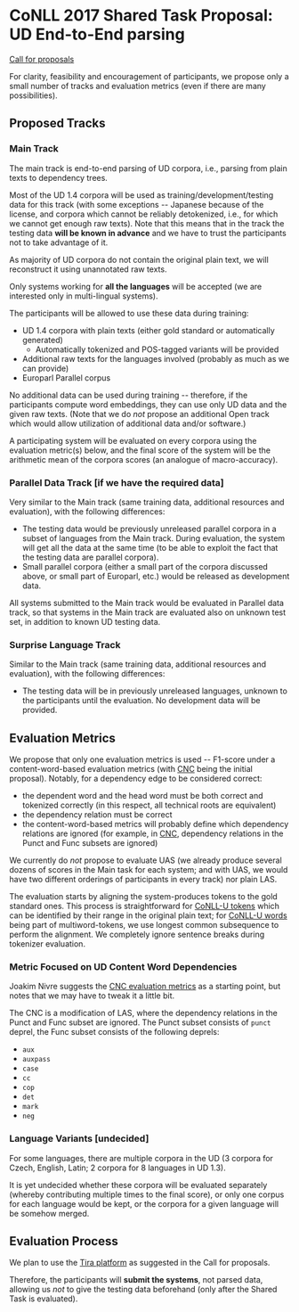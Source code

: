 # CoNLL 2017 Shared Task Proposal: UD End-to-End parsing

[Call for proposals](http://www.conll.org/cfprop-sharedtask-2017)

For clarity, feasibility and encouragement of participants,
we propose only a small number of tracks and evaluation metrics
(even if there are many possibilities).


## Proposed Tracks


### Main Track

The main track is end-to-end parsing of UD corpora,
i.e., parsing from plain texts to dependency trees.

Most of the UD 1.4 corpora will be used as training/development/testing
data for this track (with some exceptions -- Japanese because of the license,
and corpora which cannot be reliably detokenized, i.e., for which we cannot
get enough raw texts).
Note that this means that in the track the testing data **will be known in
advance** and we have to trust the participants not to take advantage of it.

As majority of UD corpora do not contain the original plain text, we will
reconstruct it using unannotated raw texts.

Only systems working for **all the languages** will be accepted (we are
interested only in multi-lingual systems).

The participants will be allowed to use these data during training:

- UD 1.4 corpora with plain texts (either gold standard or automatically generated)
    - Automatically tokenized and POS-tagged variants will be provided
- Additional raw texts for the languages involved (probably as much as we can provide)
- Europarl Parallel corpus

No additional data can be used during training -- therefore, if the participants
compute word embeddings, they can use only UD data and the given raw texts.
(Note that we do *not* propose
an additional Open track which would allow utilization of additional data and/or
software.)

A participating system will be evaluated on every corpora using the evaluation
metric(s) below, and the final score of the system will be the arithmetic
mean of the corpora scores (an analogue of macro-accuracy).


### Parallel Data Track [if we have the required data]

Very similar to the Main track (same training data, additional resources
and evaluation), with the following differences:

- The testing data would be previously unreleased parallel corpora in a subset
  of languages from the Main track. During evaluation, the system will get all the
  data at the same time (to be able to exploit the fact that the testing data are
  parallel corpora).
- Small parallel corpora (either a small part of the corpora discussed above,
  or small part of Europarl, etc.) would be released as development data.

All systems submitted to the Main track would be evaluated in Parallel data
track, so that systems in the Main track are evaluated also on unknown test set,
in addition to known UD testing data.


### Surprise Language Track

Similar to the Main track (same training data, additional resources and
evaluation), with the following differences:

- The testing data will be in previously unreleased languages, unknown to the
  participants until the evaluation. No development data will be provided.


## Evaluation Metrics

We propose that only one evaluation metrics is used -- F1-score under a
content-word-based evaluation metrics (with
[CNC](http://stp.lingfil.uu.se/~nivre/docs/udeval-cl.pdf) being the initial
proposal).
Notably, for a dependency edge to be considered correct:

- the dependent word and the head word must be both correct and tokenized
  correctly (in this respect, all technical roots are equivalent)
- the dependency relation must be correct
- the content-word-based metrics will probably define which dependency
  relations are ignored (for example, in [CNC](http://stp.lingfil.uu.se/~nivre/docs/udeval-cl.pdf),
  dependency relations in the Punct and Func subsets are ignored)

We currently do *not* propose to evaluate UAS (we already produce several
dozens of scores in the Main task for each system; and with UAS, we would have
two different orderings of participants in every track) nor plain LAS.

The evaluation starts by aligning the system-produces tokens to the
gold standard ones. This process is straightforward for
[CoNLL-U tokens](http://universaldependencies.org/format.html#words-and-tokens)
which can be identified by their range in the original plain text;
for [CoNLL-U words](http://universaldependencies.org/format.html#words-and-tokens)
being part of multiword-tokens, we use longest common subsequence to perform the
alignment. We completely ignore sentence breaks during tokenizer evaluation.

### Metric Focused on UD Content Word Dependencies

Joakim Nivre suggests the [CNC evaluation metrics](http://stp.lingfil.uu.se/~nivre/docs/udeval-cl.pdf)
as a starting point, but notes that we may have to tweak it a little bit.

The CNC is a modification of LAS, where the dependency relations
in the Punct and Func subset are ignored. The Punct subset consists of
`punct` deprel, the Func subset consists of the following deprels:

- `aux`
- `auxpass`
- `case`
- `cc`
- `cop`
- `det`
- `mark`
- `neg`

### Language Variants [undecided]

For some languages, there are multiple corpora in the UD (3 corpora for Czech, English,
Latin; 2 corpora for 8 languages in UD 1.3).

It is yet undecided whether these corpora will be evaluated separately (whereby
contributing multiple times to the final score), or only one corpus for each language
would be kept, or the corpora for a given language will be somehow merged.


## Evaluation Process

We plan to use the [Tira platform](http://www.tira.io/) as suggested in the Call
for proposals.

Therefore, the participants will **submit the systems**, not parsed data,
allowing us _not_ to give the testing data beforehand (only after
the Shared Task is evaluated).
